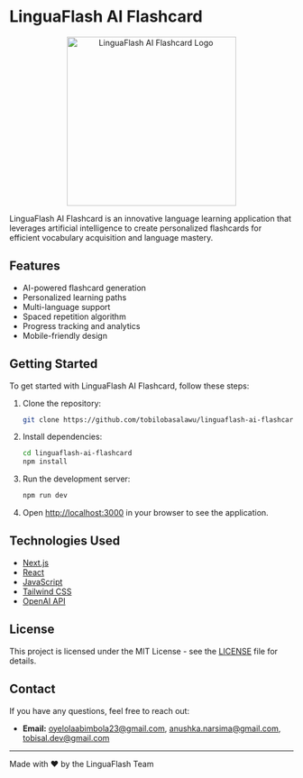 # LinguaFlash AI Flashcard

<p align="center">
  <img src="./public/images/logo.svg" alt="LinguaFlash AI Flashcard Logo" width="300">
</p>

LinguaFlash AI Flashcard is an innovative language learning application that leverages artificial intelligence to create personalized flashcards for efficient vocabulary acquisition and language mastery.

## Features

- AI-powered flashcard generation
- Personalized learning paths
- Multi-language support
- Spaced repetition algorithm
- Progress tracking and analytics
- Mobile-friendly design

## Getting Started

To get started with LinguaFlash AI Flashcard, follow these steps:

1. Clone the repository:

   ```bash
   git clone https://github.com/tobilobasalawu/linguaflash-ai-flashcard.git
   ```

2. Install dependencies:

   ```bash
   cd linguaflash-ai-flashcard
   npm install
   ```

3. Run the development server:

   ```bash
   npm run dev
   ```

4. Open [http://localhost:3000](http://localhost:3000) in your browser to see the application.

## Technologies Used

- [Next.js](https://nextjs.org/)
- [React](https://reactjs.org/)
- [JavaScript](https://www.typescriptlang.org/)
- [Tailwind CSS](https://tailwindcss.com/)
- [OpenAI API](https://openai.com/api/)

## License

This project is licensed under the MIT License - see the [LICENSE](LICENSE) file for details.

## Contact

If you have any questions, feel free to reach out:

- **Email:** oyelolaabimbola23@gmail.com, anushka.narsima@gmail.com, tobisal.dev@gmail.com

---

Made with ❤️ by the LinguaFlash Team

